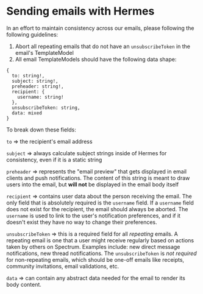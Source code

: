 # Sending emails with Hermes

In an effort to maintain consistency across our emails, please following the following guidelines:

1. Abort all repeating emails that do not have an `unsubscribeToken` in the email's TemplateModel
2. All email TemplateModels should have the following data shape:

```
{
  to: string!,
  subject: string!,
  preheader: string!,
  recipient: {
    username: string!
  },
  unsubscribeToken: string,
  data: mixed
}
```

To break down these fields:

`to` => the recipient's email address

`subject` => always calculate subject strings inside of Hermes for consistency, even if it is a static string

`preheader` => represents the "email preview" that gets displayed in email clients and push notifications. The content of this string is meant to draw users into the email, but **will not** be displayed in the email body itself

`recipient` => contains user data about the person receiving the email. The only field that is absolutely required is the 
`username` field. If a `username` field does not exist for the recipient, the email should always be aborted. The `username` is used to link to the user's notification preferences, and if it doesn't exist they have no way to change their preferences.

`unsubscribeToken` => this is a required field for all *repeating* emails. A repeating email is one that a user might receive regularly based on actions taken by others on Spectrum. Examples include: new direct message notifications, new thread notifications. The `unsubscribeToken` is *not required* for non-repeating emails, which should be one-off emails like receipts, community invitations, email validations, etc.

`data` => can contain any abstract data needed for the email to render its body content.
